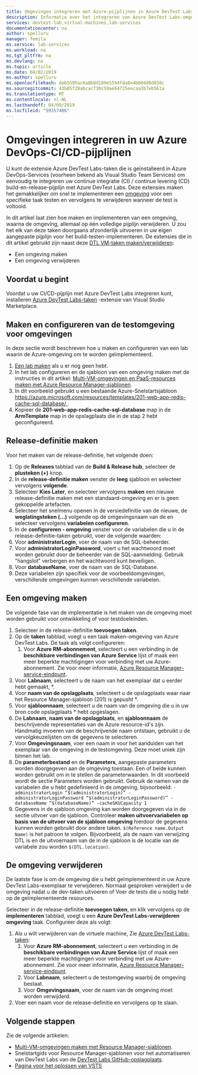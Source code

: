 ```yaml
---
title: Omgevingen integreren met Azure-pijplijnen in Azure DevTest Labs | Microsoft Docs
description: Informatie over het integreren van Azure DevTest Labs-omgevingen in uw Azure DevOps, continue integratie (CI) en pijplijnen voor continue levering (CD).
services: devtest-lab,virtual-machines,lab-services
documentationcenter: na
author: spelluru
manager: femila
ms.service: lab-services
ms.workload: na
ms.tgt_pltfrm: na
ms.devlang: na
ms.topic: article
ms.date: 04/02/2019
ms.author: spelluru
ms.openlocfilehash: deb5595ac6a8b0d189e5594fda8e4b60480d038c
ms.sourcegitcommit: 43b85f28abcacf30c59ae64725eecaa3b7eb561a
ms.translationtype: MT
ms.contentlocale: nl-NL
ms.lasthandoff: 04/09/2019
ms.locfileid: "59357406"
---
```

# <a name="integrate-environments-into-your-azure-devops-cicd-pipelines"></a>Omgevingen integreren in uw Azure DevOps-CI/CD-pijplijnen
U kunt de extensie Azure DevTest Labs-taken die is geïnstalleerd in Azure DevOps-Services (voorheen bekend als Visual Studio Team Services) om eenvoudig te integreren uw continue integratie (CI) / continue levering (CD) build-en-release-pijplijn met Azure DevTest Labs. Deze extensies maken het gemakkelijker om snel te implementeren een [omgeving](devtest-lab-test-env.md) voor een specifieke taak testen en vervolgens te verwijderen wanneer de test is voltooid. 

In dit artikel laat zien hoe maken en implementeren van een omgeving, waarna de omgeving, allemaal op één volledige pijplijn verwijderen. U zou het elk van deze taken doorgaans afzonderlijk uitvoeren in uw eigen aangepaste pijplijn voor het build-testen-implementeren. De extensies die in dit artikel gebruikt zijn naast deze [DTL VM-taken maken/verwijderen](devtest-lab-integrate-ci-cd-vsts.md):

- Een omgeving maken
- Een omgeving verwijderen

## <a name="before-you-begin"></a>Voordat u begint
Voordat u uw CI/CD-pijplijn met Azure DevTest Labs integreren kunt, installeren [Azure DevTest Labs-taken](https://marketplace.visualstudio.com/items?itemName=ms-azuredevtestlabs.tasks) -extensie van Visual Studio Marketplace. 

## <a name="create-and-configure-the-lab-for-environments"></a>Maken en configureren van de testomgeving voor omgevingen
In deze sectie wordt beschreven hoe u maken en configureren van een lab waarin de Azure-omgeving om te worden geïmplementeerd.

1. [Een lab maken](devtest-lab-create-lab.md) als u er nog geen hebt. 
2. In het lab configureren en de sjabloon van een omgeving maken met de instructies in dit artikel: [Multi-VM-omgevingen en PaaS-resources maken met Azure Resource Manager-sjablonen](devtest-lab-create-environment-from-arm.md).
3. In dit voorbeeld gebruikt u een bestaande Azure-Snelstartsjabloon [ https://azure.microsoft.com/resources/templates/201-web-app-redis-cache-sql-database/ ](https://azure.microsoft.com/resources/templates/201-web-app-redis-cache-sql-database/).
4. Kopieer de **201-web-app-redis-cache-sql-database** map in de **ArmTemplate** map in de opslagplaats die in de stap 2 hebt geconfigureerd.

## <a name="create-a-release-definition"></a>Release-definitie maken
Voor het maken van de release-definitie, het volgende doen:

1.  Op de **Releases** tabblad van de **Build & Release hub**, selecteer de **plusteken (+)** knop.
2.  In de **release-definitie maken** venster de **leeg** sjabloon en selecteer vervolgens **volgende**.
3.  Selecteer **Kies Later**, en selecteer vervolgens **maken** een nieuwe release-definitie maken met een standaard-omgeving en er is geen gekoppelde artefacten.
4.  Selecteer het snelmenu openen in de versiedefinitie van de nieuwe, de **weglatingsteken (...)**  volgende op de omgevingsnaam van de en selecteer vervolgens **variabelen configureren**.
5.  In de **configureren - omgeving** venster voor de variabelen die u in de release-definitie-taken gebruikt, voer de volgende waarden:
1.  Voor **administratorLogin**, voer de naam van de SQL-beheerder.
2.  Voor **administratorLoginPassword**, voert u het wachtwoord moet worden gebruikt door de beheerder van de SQL-aanmelding. Gebruik "hangslot" verbergen en het wachtwoord kunt beveiligen.
3.  Voor **databaseName**, voer de naam van de SQL-Database.
4.  Deze variabelen zijn specifiek voor de voorbeeldomgevingen, verschillende omgevingen kunnen verschillende variabelen.

## <a name="create-an-environment"></a>Een omgeving maken
De volgende fase van de implementatie is het maken van de omgeving moet worden gebruikt voor ontwikkeling of voor testdoeleinden.

1. Selecteer in de release-definitie **toevoegen taken**.
2. Op de **taken** tabblad, voegt u een taak maken-omgeving van Azure DevTest Labs. De taak als volgt configureren:
    1. Voor **Azure RM-abonnement**, selecteert u een verbinding in de **beschikbare verbindingen van Azure Service** lijst of maak een meer beperkte machtigingen voor verbinding met uw Azure-abonnement. Zie voor meer informatie, [Azure Resource Manager-service-eindpunt](/azure/devops/pipelines/library/service-endpoints).
2. Voor **Labnaam**, selecteert u de naam van het exemplaar dat u eerder hebt gemaakt, *.
3. Voor **naam van de opslagplaats**, selecteert u de opslagplaats waar naar het Resource Manager-sjabloon (201) is gepusht *.
4. Voor **sjabloonnaam**, selecteert u de naam van de omgeving die u in uw bron code opslagplaats * hebt opgeslagen. 
5. De **Labnaam**, **naam van de opslagplaats**, en **sjabloonnaam** de beschrijvende representaties van de Azure resource-id's zijn. Handmatig invoeren van de beschrijvende naam ontstaan, gebruikt u de vervolgkeuzelijsten om de gegevens te selecteren.
6. Voor **Omgevingsnaam**, voer een naam in voor het aanduiden van het exemplaar van de omgeving in de testomgeving.  Deze moet uniek zijn binnen het lab.
7. De **parameterbestand** en de **Parameters**, aangepaste parameters worden doorgegeven aan de omgeving toestaan. Een of beide kunnen worden gebruikt om in te stellen de parameterwaarden. In dit voorbeeld wordt de sectie Parameters worden gebruikt. Gebruik de namen van de variabelen die u hebt gedefinieerd in de omgeving, bijvoorbeeld: `-administratorLogin “$(administratorLogin)” -administratorLoginPassword “$(administratorLoginPassword)” -databaseName “$(databaseName)” -cacheSKUCapacity 1`
8. Gegevens in de sjabloon omgeving kan worden doorgegeven via in de sectie uitvoer van de sjabloon. Controleer **maken uitvoervariabelen op basis van de uitvoer van de sjabloon omgeving** hierdoor de gegevens kunnen worden gebruikt door andere taken. `$(Reference name.Output Name)` is het patroon te volgen. Bijvoorbeeld, als de naam van verwijzing DTL is en de uitvoernaam van de in de sjabloon is de locatie van de variabele zou worden `$(DTL.location)`.

## <a name="delete-the-environment"></a>De omgeving verwijderen
De laatste fase is om de omgeving die u hebt geïmplementeerd in uw Azure DevTest Labs-exemplaar te verwijderen. Normaal gesproken verwijdert u de omgeving nadat u de dev-taken uitvoeren of Voer de tests die u nodig hebt op de geïmplementeerde resources.

Selecteer in de release-definitie **toevoegen taken**, en klik vervolgens op de **implementeren** tabblad, voegt u een **Azure DevTest Labs-verwijderen omgeving** taak. Configureer deze als volgt:

1. Als u wilt verwijderen van de virtuele machine, Zie [Azure DevTest Labs-taken](https://marketplace.visualstudio.com/items?itemName=ms-azuredevtestlabs.tasks):
    1. Voor **Azure RM-abonnement**, selecteert u een verbinding in de **beschikbare verbindingen van Azure Service** lijst of maak een meer beperkte machtigingen voor verbinding met uw Azure-abonnement. Zie voor meer informatie, [Azure Resource Manager-service-eindpunt](/azure/devops/pipelines/library/service-endpoints).
    2. Voor **Labnaam**, selecteert u de testomgeving waarbij de omgeving bestaat.
    3. Voor **Omgevingsnaam**, voer de naam van de omgeving moet worden verwijderd.
2. Voer een naam voor de release-definitie en vervolgens op te slaan.

## <a name="next-steps"></a>Volgende stappen
Zie de volgende artikelen: 
- [Multi-VM-omgevingen maken met Resource Manager-sjablonen](devtest-lab-create-environment-from-arm.md).
- Snelstartgids voor Resource Manager-sjablonen voor het automatiseren van DevTest Labs van de [DevTest Labs GitHub-opslagplaats](https://github.com/Azure/azure-quickstart-templates).
- [Pagina voor het oplossen van VSTS](/azure/devops/pipelines/troubleshooting)

